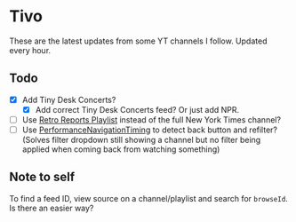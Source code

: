 # Tivo

These are the latest updates from some YT channels I follow. Updated every hour.

## Todo

- [x] Add Tiny Desk Concerts?
  - [x] Add correct Tiny Desk Concerts feed? Or just add NPR. 
- [ ] Use [Retro Reports Playlist](https://www.youtube.com/playlist?list=PL4CGYNsoW2iAOqPtxm4RHo205w_R1IWuH) instead of the full New York Times channel?
- [ ] Use [PerformanceNavigationTiming](https://developer.mozilla.org/en-US/docs/Web/API/PerformanceNavigationTiming/type) to detect back button and refilter? (Solves filter dropdown still showing a channel but no filter being applied when coming back from watching something)

## Note to self

To find a feed ID, view source on a channel/playlist and search for `browseId`. Is there an easier way?
